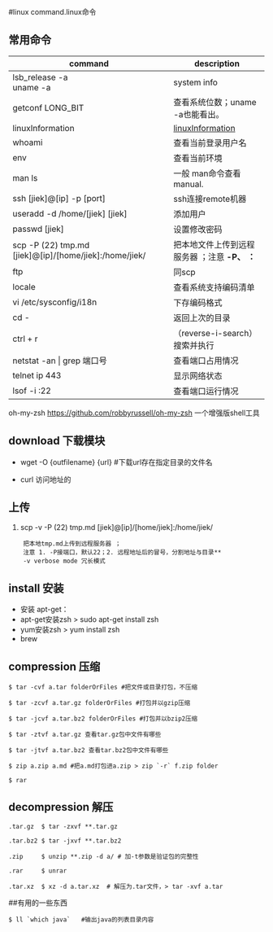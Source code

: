 #linux command.linux命令 

## 常用命令
command |  description
---|---
lsb_release -a <br/> uname -a| system info
getconf LONG_BIT| 查看系统位数；uname -a也能看出。
linuxInformation| [linuxInformation](/linux/linux-infomation.md)
whoami| 查看当前登录用户名
env| 查看当前环境
man ls| 一般 man命令查看 manual.
ssh [jiek]@[ip] -p [port]| ssh连接remote机器
useradd -d /home/[jiek] [jiek]| 添加用户
passwd [jiek]| 设置修改密码
scp -P (22) tmp.md [jiek]@[ip]/[home/jiek]:/home/jiek/| 把本地文件上传到远程服务器 ；注意 **-P、 ：**
ftp| 同scp
locale| 查看系统支持编码清单
vi /etc/sysconfig/i18n| 下存编码格式
cd -| 返回上次的目录
ctrl + r| （reverse-i-search）搜索并执行
netstat -an \| grep 端口号| 查看端口占用情况
telnet ip 443| 显示网络状态
lsof -i :22| 查看端口运行情况

oh-my-zsh https://github.com/robbyrussell/oh-my-zsh
一个增强版shell工具

## download 下载模块
+ wget -O {outfilename} {url} #下载url存在指定目录的文件名

+ curl 访问地址的


## 上传
1. scp -v -P (22) tmp.md [jiek]@[ip]/[home/jiek]:/home/jiek/  
```
    把本地tmp.md上传到远程服务器 ；
    注意 1. -P接端口，默认22；2. 远程地址后的冒号，分割地址与目录**
    -v verbose mode 冗长模式
```
    
## install 安装
+ 安装 apt-get：
+ apt-get安装zsh > sudo apt-get install zsh
+ yum安装zsh > yum install zsh
+ brew

## compression 压缩
```command
$ tar -cvf a.tar folderOrFiles #把文件或目录打包，不压缩

$ tar -zcvf a.tar.gz folderOrFiles #打包并以gzip压缩

$ tar -jcvf a.tar.bz2 folderOrFiles #打包并以bzip2压缩

$ tar -ztvf a.tar.gz 查看tar.gz包中文件有哪些

$ tar -jtvf a.tar.bz2 查看tar.bz2包中文件有哪些

$ zip a.zip a.md #把a.md打包进a.zip > zip `-r` f.zip folder

$ rar
```

## decompression 解压
```command
.tar.gz  $ tar -zxvf **.tar.gz

.tar.bz2 $ tar -jxvf **.tar.bz2

.zip     $ unzip **.zip -d a/ # 加-t参数是验证包的完整性

.rar     $ unrar

.tar.xz  $ xz -d a.tar.xz  # 解压为.tar文件，> tar -xvf a.tar
```

##有用的一些东西

```command
$ ll `which java`   #输出java的列表目录内容

```
